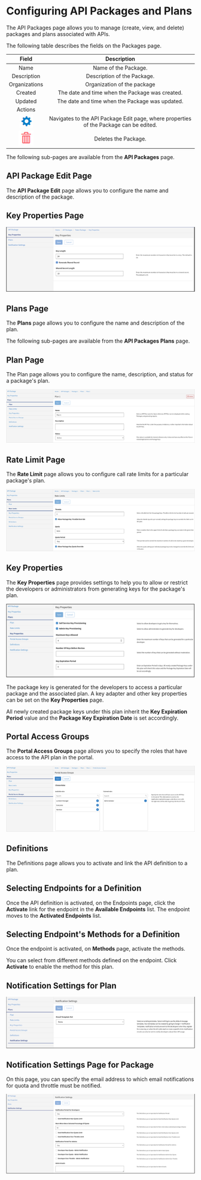 ﻿---
sidebar_position: 4
---

# Configuring API Packages and Plans

<head>
  <meta name="guidename" content="API Management"/>
  <meta name="context" content="GUID-8850aca0-4890-4be7-ad85-e550bf346105"/>
</head>

The API Packages page allows you to manage (create, view, and delete) packages and plans associated with APIs. 

The following table describes the fields on the Packages page. 

|**Field** |**Description** |
| :-: | :-: |
|Name|Name of the Package. |
|Description|Description of the Package. |
|Organizations|Organization of the package|
|Created|The date and time when the Package was created. |
|Updated|The date and time when the Package was updated. |
|Actions| |
|![](../../../Images/edit.jpg)|Navigates to the API Package Edit page, where properties of the Package can be edited. |
|![](../../../Images/delete.jpg)|Deletes the Package. |

The following sub-pages are available from the **API Packages** page. 

## API Package Edit Page

The **API Package Edit** page allows you to configure the name and description of the package. 

## Key Properties Page

![](../../../Images/key_properties.png)

## Plans Page

The **Plans** page allows you to configure the name and description of the plan. 

The following sub-pages are available from the **API Packages Plans** page.

## Plan Page

The Plan page allows you to configure the name, description, and status for a package's plan. 

![](../../../Images/api_package_plans_plan_page.png)

## Rate Limit Page

The **Rate Limit** page allows you to configure call rate limits for a particular package's plan. 

![](../../../Images/api_package_plans_rate_limit_page.png)

## Key Properties

The **Key Properties** page provides settings to help you to allow or restrict the developers or administrators from generating keys for the package's plan. 

![](../../../Images/key_expiration_period.png)

The package key is generated for the developers to access a particular package and the associated plan. A key adapter and other key properties can be set on the **Key Properties** page. 

All newly created package keys under this plan inherit the **Key Expiration Period** value and the **Package Key Expiration Date** is set accordingly. 

## Portal Access Groups

The **Portal Access Groups** page allows you to specify the roles that have access to the API plan in the portal. 

![](../../../Images/api_package_plans_roles.png)

## Definitions

The Definitions page allows you to activate and link the API definition to a plan. 

## Selecting Endpoints for a Definition

Once the API definition is activated, on the Endpoints page, click the **Activate** link for the endpoint in the **Available Endpoints** list. The endpoint moves to the **Activated Endpoints** list.

## Selecting Endpoint's Methods for a Definition

Once the endpoint is activated, on **Methods** page, activate the methods.

You can select from different methods defined on the endpoint. Click **Activate** to enable the method for this plan.

## Notification Settings for Plan

![](../../../Images/plan_notification_settings.png)

## Notification Settings Page for Package

On this page, you can specify the email address to which email notifications for quota and throttle must be notified.

![](../../../Images/package_notification_settings.png)
